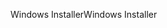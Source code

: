 <span data-ttu-id="1bc14-101">Windows Installer</span><span class="sxs-lookup"><span data-stu-id="1bc14-101">Windows Installer</span></span>